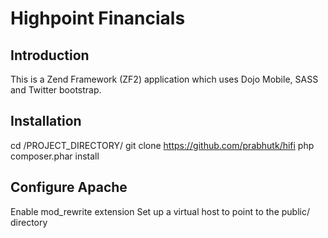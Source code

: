 Highpoint Financials
====================

Introduction
------------
This is a Zend Framework (ZF2) application which uses Dojo Mobile, SASS and Twitter bootstrap.


Installation
------------  
cd /PROJECT_DIRECTORY/
git clone https://github.com/prabhutk/hifi
php composer.phar install   

Configure Apache
------------
Enable mod_rewrite extension 
Set up a virtual host to point to the public/ directory
